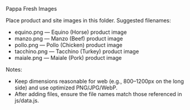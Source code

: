 Pappa Fresh Images

Place product and site images in this folder. Suggested filenames:

- equino.png — Equino (Horse) product image
- manzo.png — Manzo (Beef) product image
- pollo.png — Pollo (Chicken) product image
- tacchino.png — Tacchino (Turkey) product image
- maiale.png — Maiale (Pork) product image

Notes:
- Keep dimensions reasonable for web (e.g., 800–1200px on the long side) and use optimized PNG/JPG/WebP.
- After adding files, ensure the file names match those referenced in js/data.js.

